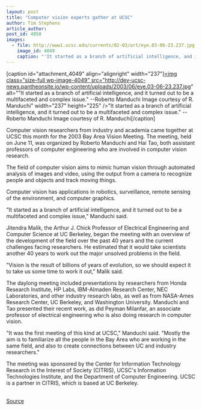 ```yaml
---
layout: post
title: "Computer vision experts gather at UCSC"
author: Tim Stephens
article_author: 
post_id: 4050
images:
  - file: http://www1.ucsc.edu/currents/02-03/art/eye.03-06-23.237.jpg
    image_id: 4049
    caption: "'It started as a branch of artificial intelligence, and it turned out to be a multifaceted and complex issue.' --Roberto Manduchi Image courtesy of R. Manduchi"
---
```


[caption id="attachment_4049" align="alignright" width="237"]<a href="http://dev-ucsc-news.pantheonsite.io/wp-content/uploads/2003/06/eye.03-06-23.237.jpg"><img class="size-full wp-image-4049" src="http://dev-ucsc-news.pantheonsite.io/wp-content/uploads/2003/06/eye.03-06-23.237.jpg" alt=""It started as a branch of artificial intelligence, and it turned out to be a multifaceted and complex issue." --Roberto Manduchi Image courtesy of R. Manduchi" width="237" height="225" /></a>"It started as a branch of artificial intelligence, and it turned out to be a multifaceted and complex issue." --Roberto Manduchi Image courtesy of R. Manduchi[/caption]
<p>
  Computer vision researchers from industry and academia came together at UCSC this month for the 2003 Bay Area Vision Meeting. The meeting, held on June 11, was organized by Roberto Manduchi and Hai Tao, both assistant professors of computer engineering who are involved in computer vision research.
</p>
<p>
  The field of computer vision aims to mimic human vision through automated analysis of images and video, using the output from a camera to recognize people and objects and track moving things.
</p>
<p>
  Computer vision has applications in robotics, surveillance, remote sensing of the environment, and computer graphics.<br>
</p>
<p>
  "It started as a branch of artificial intelligence, and it turned out to be a multifaceted and complex issue," Manduchi said.<br>
</p>
<p>
  Jitendra Malik, the Arthur J. Chick Professor of Electrical Engineering and Computer Science at UC Berkeley, began the meeting with an overview of the development of the field over the past 40 years and the current challenges facing researchers. He estimated that it would take scientists another 40 years to work out the major unsolved problems in the field.<br>
</p>
<p>
  "Vision is the result of billions of years of evolution, so we should expect it to take us some time to work it out," Malik said.<br>
</p>
<p>
  The daylong meeting included presentations by researchers from Honda Research Institute, HP Labs, IBM-Almaden Research Center, NEC Laboratories, and other industry research labs, as well as from NASA-Ames Research Center, UC Berkeley, and Washington University. Manduchi and Tao presented their recent work, as did Peyman Milanfar, an associate professor of electrical engineering who is also doing research in computer vision.<br>
</p>
<p>
  "It was the first meeting of this kind at UCSC," Manduchi said. "Mostly the aim is to familiarize all the people in the Bay Area who are working in the same field, and also to create connections between UC and industry researchers."
</p>
<p>
  The meeting was sponsored by the Center for Information Technology Research in the Interest of Society (CITRIS), UCSC's Information Technologies Institute, and the Department of Computer Engineering. UCSC is a partner in CITRIS, which is based at UC Berkeley.<br>
  <br>
</p>
<p><a href="http://www1.ucsc.edu/currents/02-03/06-23/vision.html" title="Permalink to vision">Source</a></p>
